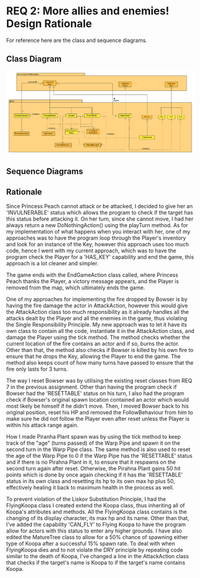 # REQ 2: More allies and enemies! Design Rationale

For reference here are the class and sequence diagrams.

## Class Diagram

![ass3 req2 class diagram](./Ass3_REQ2_class.png "Ass3 REQ2 Class Diagram")

## Sequence Diagrams



## Rationale

Since Princess Peach cannot attack or be attacked, I decided to give her an 'INVULNERABLE' status which allows
the program to check if the target has this status before attacking it. On her turn, since she cannot move, I 
had her always return a new DoNothingAction() using the playTurn method. As for my implementation of what happens
when you interact with her, one of my approaches was to have the program loop through the Player's inventory and 
look for an instance of the Key, however this approach uses too much code, hence I went with my current approach,
which was to have the program check the Player for a 'HAS_KEY' capability and end the game, this approach is a lot
cleaner and simpler.

The game ends with the EndGameAction class called, where Princess Peach thanks the Player, a victory message 
appears, and the Player is removed from the map, which ultimately ends the game.

One of my approaches for implementing the fire dropped by Bowser is by having the fire damage the actor in
AttackAction, however this would give the AttackAction class too much responsibility as it already handles all
the attacks dealt by the Player and all the enemies in the game, thus violating the Single Responsibility Principle.
My new approach was to let it have its own class to contain all the code, instantiate it in the AttackAction class, 
and damage the Player using the tick method. The method checks whether the current location of the fire contains 
an actor and if so, burns the actor. Other than that, the method also checks if Bowser is killed by his own fire 
to ensure that he drops the Key, allowing the Player to end the game. The method also keeps count of how many 
turns have passed to ensure that the fire only lasts for 3 turns.

The way I reset Bowser was by utilising the existing reset classes from REQ 7 in the previous assignment. Other than
having the program check if Bowser had the 'RESETTABLE' status on his turn, I also had the program check if Bowser's
original spawn location contained an actor which would most likely be himself if he didn't move. Then, I moved
Bowser back to his original position, reset his HP and removed the FollowBehaviour from him to make sure
he did not follow the Player even after reset unless the Player is within his attack range again.

How I made Piranha Plant spawn was by using the tick method to keep track of the "age" (turns passed) of the 
Warp Pipe and spawn it on the second turn in the Warp Pipe class. The same method is also used to reset the age 
of the Warp Pipe to 0 if the Warp Pipe has the 'RESETTABLE' status and if there is no Pirahna Plant in it, to 
ensure that it respawns on the second turn again after reset. Otherwise, the Pirahna Plant gains 50 hit points 
which is done by once again checking if it has the 'RESETTABLE' status in its own class and resetting its hp
to its own max hp plus 50, effectively healing it back to maximum health in the process as well.

To prevent violation of the Liskov Substitution Principle, I had the FlyingKoopa class I created extend the Koopa
class, thus inheriting all of Koopa's attributes and methods. All the FlyingKoopa class contains is the changing
of its display character, its max hp and its name. Other than that, I've added the capability 'CAN_FLY' to 
Flying Koopa to have the program allow for actors with this status to enter any higher grounds. I have also
edited the MatureTree class to allow for a 50% chance of spawning either type of Koopa after a successful 15%
spawn rate. To deal with when FlyingKoopa dies and to not violate the DRY principle by repeating code similar to
the death of Koopa, I've changed a line in the AttackAction class that checks if the target's name is Koopa to
if the target's name contains Koopa. 
